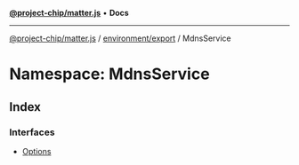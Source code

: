 [**@project-chip/matter.js**](../../../../README.md) • **Docs**

***

[@project-chip/matter.js](../../../../modules.md) / [environment/export](../../README.md) / MdnsService

# Namespace: MdnsService

## Index

### Interfaces

- [Options](interfaces/Options.md)

